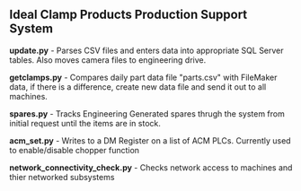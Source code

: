 ## Ideal Clamp Products Production Support System ##

**update.py** - Parses CSV files and enters data into appropriate SQL Server tables. 
                Also moves camera files to engineering drive. 

**getclamps.py** - Compares daily part data file "parts.csv" with FileMaker data, if there is a difference, 
                   create new data file and send it out to all machines.

**spares.py** - Tracks Engineering Generated spares thrugh the system from initial request until the items are in stock.

**acm_set.py** - Writes to a DM Register on a list of ACM PLCs. Currently used to enable/disable chopper function

**network_connectivity_check.py** - Checks network access to machines and thier networked subsystems


